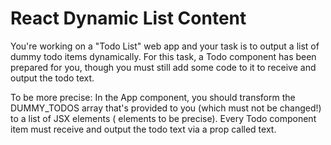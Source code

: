 # React Dynamic List Content

<p>You're working on a "Todo List" web app and your task is to output a list of dummy todo items dynamically. For this task, a Todo component has been prepared for you, though you must still add some code to it to receive and output the todo text.

To be more precise: In the App component, you should transform the DUMMY_TODOS array that's provided to you (which must not be changed!) to a list of JSX elements (<Todo> elements to be precise). Every Todo component item must receive and output the todo text via a prop called text.

</p>
